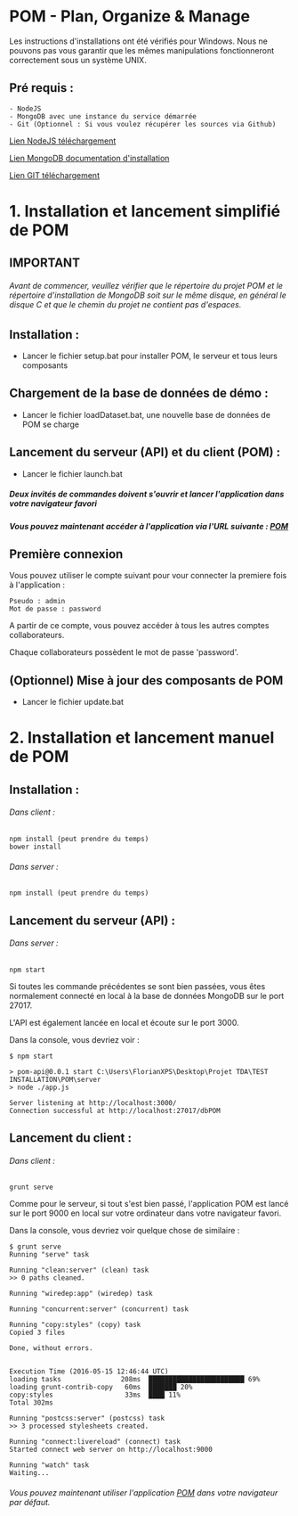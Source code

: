# POM - Plan, Organize & Manage

Les instructions d'installations ont été vérifiés pour Windows.
Nous ne pouvons pas vous garantir que les mêmes manipulations fonctionneront correctement
sous un système UNIX.
 
## Pré requis :
	- NodeJS
	- MongoDB avec une instance du service démarrée
	- Git (Optionnel : Si vous voulez récupérer les sources via Github)

[Lien NodeJS téléchargement](https://nodejs.org/en/)

[Lien MongoDB documentation d'installation](https://docs.mongodb.com/manual/tutorial/install-mongodb-on-windows/)

[Lien GIT téléchargement](https://git-scm.com/download/win)

# 1. Installation et lancement simplifié de POM

## IMPORTANT
###### Avant de commencer, veuillez vérifier que le répertoire du projet POM et le répertoire d'installation de MongoDB soit sur le même disque, en général le disque C et que le chemin du projet ne contient pas d'espaces.

## Installation :	
- Lancer le fichier setup.bat pour installer POM, le serveur et tous leurs composants

## Chargement de la base de données de démo :
- Lancer le fichier loadDataset.bat, une nouvelle base de données de POM se charge

## Lancement du serveur (API) et du client (POM) :
- Lancer le fichier launch.bat

##### Deux invités de commandes doivent s'ouvrir et lancer l'application dans votre navigateur favori
##### Vous pouvez maintenant accéder à l'application via l'URL suivante : [POM](http://localhost:9000)

## Première connexion
Vous pouvez utiliser le compte suivant pour vour connecter la premiere fois à l'application :

    Pseudo : admin
    Mot de passe : password

A partir de ce compte, vous pouvez accéder à tous les autres comptes collaborateurs.

Chaque collaborateurs possèdent le mot de passe 'password'.

## (Optionnel) Mise à jour des composants de POM
- Lancer le fichier update.bat

# 2. Installation et lancement manuel de POM
	
## Installation :
###### Dans client :
	npm install (peut prendre du temps)
	bower install

###### Dans server :
	npm install (peut prendre du temps)
		
## Lancement du serveur (API) :
###### Dans server :
	npm start
		
Si toutes les commande précédentes se sont bien passées, vous êtes normalement connecté en local à la base de données MongoDB sur le port 27017.

L'API est également lancée en local et écoute sur le port 3000.
	
Dans la console, vous devriez voir :
```
$ npm start

> pom-api@0.0.1 start C:\Users\FlorianXPS\Desktop\Projet TDA\TEST INSTALLATION\POM\server
> node ./app.js

Server listening at http://localhost:3000/
Connection successful at http://localhost:27017/dbPOM
```
	
## Lancement du client :
###### Dans client :
	grunt serve
		
Comme pour le serveur, si tout s'est bien passé, l'application POM est lancé sur le port 9000 en local sur votre ordinateur dans votre navigateur favori.
	
Dans la console, vous devriez voir quelque chose de similaire : 
```
$ grunt serve
Running "serve" task

Running "clean:server" (clean) task
>> 0 paths cleaned.

Running "wiredep:app" (wiredep) task

Running "concurrent:server" (concurrent) task

Running "copy:styles" (copy) task
Copied 3 files

Done, without errors.


Execution Time (2016-05-15 12:46:44 UTC)
loading tasks               208ms  ████████████████████████ 69%
loading grunt-contrib-copy   60ms  ███████ 20%
copy:styles                  33ms  ████ 11%
Total 302ms

Running "postcss:server" (postcss) task
>> 3 processed stylesheets created.

Running "connect:livereload" (connect) task
Started connect web server on http://localhost:9000

Running "watch" task
Waiting...
```
		
###### Vous pouvez maintenant utiliser l'application [POM](http://localhost:9000) dans votre navigateur par défaut.
